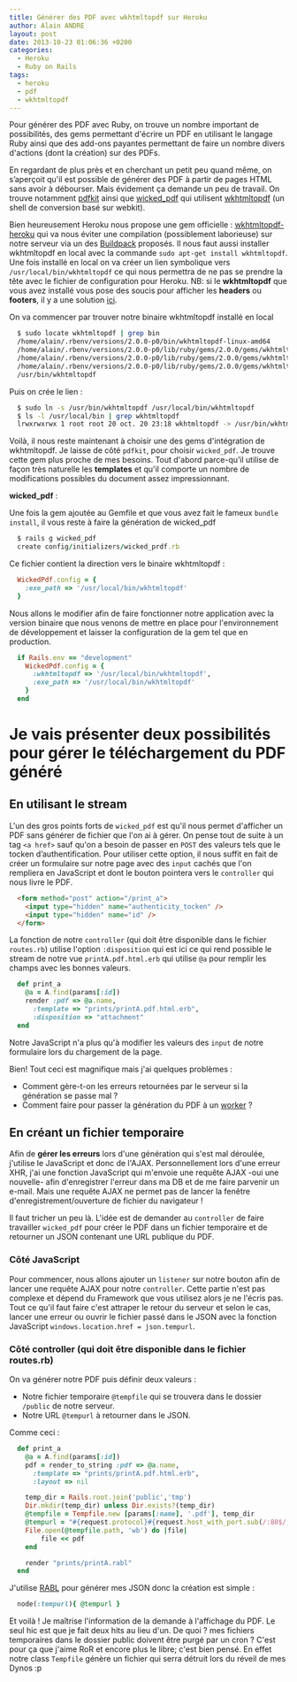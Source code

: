 ```yaml
---
title: Générer des PDF avec wkhtmltopdf sur Heroku
author: Alain ANDRE
layout: post
date: 2013-10-23 01:06:36 +0200
categories:
  - Heroku
  - Ruby on Rails
tags:
  - heroku
  - pdf
  - wkhtmltopdf
---
```

Pour générer des PDF avec Ruby, on trouve un nombre important de possibilités, des gems permettant d'écrire un PDF en utilisant le langage Ruby ainsi que des add-ons payantes permettant de faire un nombre divers d'actions (dont la création) sur des PDFs.

En regardant de plus près et en cherchant un petit peu quand même, on s’aperçoit qu'il est possible de générer des PDF à partir de pages HTML sans avoir à débourser. Mais évidement ça demande un peu de travail. On trouve notamment [pdfkit][1] ainsi que [wicked_pdf][2] qui utilisent [wkhtmltopdf][3] (un shell de conversion basé sur webkit).

Bien heureusement Heroku nous propose une gem officielle : [wkhtmltopdf-heroku][4] qui va nous éviter une compilation (possiblement laborieuse) sur notre serveur via un des [Buildpack][5] proposés. Il nous faut aussi installer wkhtmltopdf en local avec la commande `sudo apt-get install wkhtmltopdf`. Une fois installé en local on va créer un lien symbolique vers `/usr/local/bin/wkhtmltopdf` ce qui nous permettra de ne pas se prendre la tête avec le fichier de configuration pour Heroku. NB: si le **wkhtmltopdf** que vous avez installé vous pose des soucis pour afficher les **headers** ou **footers**, il y a une solution [ici][6].

On va commencer par trouver notre binaire wkhtmltopdf installé en local
```bash
  $ sudo locate wkhtmltopdf | grep bin
  /home/alain/.rbenv/versions/2.0.0-p0/bin/wkhtmltopdf-linux-amd64
  /home/alain/.rbenv/versions/2.0.0-p0/lib/ruby/gems/2.0.0/gems/wkhtmltopdf-heroku-1.0.0/bin
  /home/alain/.rbenv/versions/2.0.0-p0/lib/ruby/gems/2.0.0/gems/wkhtmltopdf-heroku-1.0.0/bin/wkhtmltopdf-linux-amd64
  /home/alain/.rbenv/versions/2.0.0-p0/lib/ruby/gems/2.0.0/gems/wkhtmltopdf-heroku-1.0.0/test/test_wkhtmltopdf_heroku_and_osx_binaries.rb
  /usr/bin/wkhtmltopdf
```

Puis on crée le lien :
```bash
  $ sudo ln -s /usr/bin/wkhtmltopdf /usr/local/bin/wkhtmltopdf
  $ ls -l /usr/local/bin | grep wkhtmltopdf
  lrwxrwxrwx 1 root root 20 oct. 20 23:18 wkhtmltopdf -> /usr/bin/wkhtmltopdf
```

Voilà, il nous reste maintenant à choisir une des gems d'intégration de wkhtmltopdf. Je laisse de côté `pdfkit`, pour choisir `wicked_pdf`. Je trouve cette gem plus proche de mes besoins. Tout d'abord parce-qu’il utilise de façon très naturelle les **templates** et qu'il comporte un nombre de modifications possibles du document assez impressionnant.

**wicked_pdf** :

Une fois la gem ajoutée au Gemfile et que vous avez fait le fameux `bundle install`, il vous reste à faire la génération de wicked_pdf
```ruby
  $ rails g wicked_pdf
  create config/initializers/wicked_prdf.rb
```

Ce fichier contient la direction vers le binaire wkhtmltopdf :
```ruby
  WickedPdf.config = {
    :exe_path => '/usr/local/bin/wkhtmltopdf'
  }
```

Nous allons le modifier afin de faire fonctionner notre application avec la version binaire que nous venons de mettre en place pour l'environnement de développement et laisser la configuration de la gem tel que en production.
```ruby
  if Rails.env == "development"
    WickedPdf.config = {
      :wkhtmltopdf => '/usr/local/bin/wkhtmltopdf',
      :exe_path => '/usr/local/bin/wkhtmltopdf'
    }
  end
```

# Je vais présenter deux possibilités pour gérer le téléchargement du PDF généré

## En utilisant le stream

L'un des gros points forts de `wicked_pdf` est qu'il nous permet d'afficher un PDF sans générer de fichier que l'on ai à gérer. On pense tout de suite à un tag `<a href>` sauf qu'on a besoin de passer en `POST` des valeurs tels que le tocken d’authentification. Pour utiliser cette option, il nous suffit en fait de créer un formulaire sur notre page avec des `input` cachés que l'on rempliera en JavaScript et dont le bouton pointera vers le `controller` qui nous livre le PDF.
```html
  <form method="post" action="/print_a">
    <input type="hidden" name="authenticity_tocken" />
    <input type="hidden" name="id" />
  </form>
```

La fonction de notre `controller` (qui doit être disponible dans le fichier `routes.rb`) utilise l'option `:disposition` qui est ici ce qui rend possible le stream de notre vue `printA.pdf.html.erb` qui utilise `@a` pour remplir les champs avec les bonnes valeurs.
```ruby
  def print_a
    @a = A.find(params[:id])
    render :pdf => @a.name,
      :template => "prints/printA.pdf.html.erb",
      :disposition => "attachment"
  end
```

Notre JavaScript n'a plus qu'à modifier les valeurs des `input` de notre formulaire lors du chargement de la page.

Bien! Tout ceci est magnifique mais j'ai quelques problèmes :

*   Comment gère-t-on les erreurs retournées par le serveur si la génération se passe mal ?
*   Comment faire pour passer la génération du PDF à un [worker][7] ?

## En créant un fichier temporaire

Afin de **gérer les erreurs** lors d'une génération qui s'est mal déroulée, j'utilise le JavaScript et donc de l'AJAX. Personnellement lors d'une erreur XHR, j'ai une fonction JavaScript qui m'envoie une requête AJAX -oui une nouvelle- afin d'enregistrer l'erreur dans ma DB et de me faire parvenir un e-mail. Mais une requête AJAX ne permet pas de lancer la fenêtre d'enregistrement/ouverture de fichier du navigateur !

Il faut tricher un peu là. L'idée est de demander au `controller` de faire travailler `wicked_pdf` pour créer le PDF dans un fichier temporaire et de retourner un JSON contenant une URL publique du PDF.

### Côté JavaScript

Pour commencer, nous allons ajouter un `listener` sur notre bouton afin de lancer une requête AJAX pour notre `controller`. Cette partie n'est pas complexe et dépend du Framework que vous utilisez alors je ne l'écris pas. Tout ce qu'il faut faire c'est attraper le retour du serveur et selon le cas, lancer une erreur ou ouvrir le fichier passé dans le JSON avec la fonction JavaScript `windows.location.href = json.tempurl`.

### Côté controller (qui doit être disponible dans le fichier routes.rb)

On va générer notre PDF puis définir deux valeurs :

*   Notre fichier temporaire `@tempfile` qui se trouvera dans le dossier `/public` de notre serveur.
*   Notre URL `@tempurl` à retourner dans le JSON.

Comme ceci :
```ruby
  def print_a
    @a = A.find(params[:id])
    pdf = render_to_string :pdf => @a.name,
      :template => "prints/printA.pdf.html.erb",
      :layout => nil

    temp_dir = Rails.root.join('public','tmp')
    Dir.mkdir(temp_dir) unless Dir.exists?(temp_dir)
    @tempfile = Tempfile.new [params[:name], '.pdf'], temp_dir
    @tempurl = "#{request.protocol}#{request.host_with_port.sub(/:80$/,"")}/tmp/#{File.basename(@tempfile.path)}"
    File.open(@tempfile.path, 'wb') do |file|
        file << pdf
    end

    render "prints/printA.rabl"
  end
```

J'utilise [RABL][8] pour générer mes JSON donc la création est simple :
```ruby
  node(:tempurl){ @tempurl }
```

Et voilà ! Je maîtrise l'information de la demande à l'affichage du PDF. Le seul hic est que je fait deux hits au lieu d'un. De quoi ? mes fichiers temporaires dans le dossier public doivent être purgé par un cron ? C'est pour ça que j'aime RoR et encore plus le libre; c'est bien pensé. En effet notre class `Tempfile` génère un fichier qui serra détruit lors du réveil de mes Dynos :p

 [1]: https://github.com/pdfkit/pdfkit
 [2]: https://github.com/mileszs/wicked_pdf
 [3]: https://github.com/antialize/wkhtmltopdf
 [4]: https://github.com/camdez/wkhtmltopdf-heroku
 [5]: https://devcenter.heroku.com/articles/buildpacks#default-buildpacks
 [6]: http://www.alain-andre.fr/?p=1091
 [7]: https://devcenter.heroku.com/articles/background-jobs-queueing
 [8]: http://www.alain-andre.fr/?p=48
